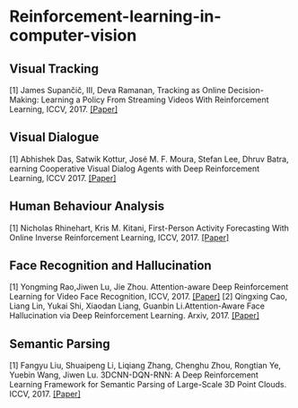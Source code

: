 # Reinforcement-learning-in-computer-vision

## Visual Tracking
[1] James Supančič, III, Deva Ramanan, Tracking as Online Decision-Making: Learning a Policy From Streaming Videos With Reinforcement Learning, ICCV, 2017. [[Paper]](https://arxiv.org/abs/1707.04991)

## Visual Dialogue
[1] Abhishek Das, Satwik Kottur, José M. F. Moura, Stefan Lee, Dhruv Batra, earning Cooperative Visual Dialog Agents with Deep Reinforcement Learning, ICCV 2017. [[Paper]](https://arxiv.org/abs/1703.06585)

## Human Behaviour Analysis
[1] Nicholas Rhinehart, Kris M. Kitani, First-Person Activity Forecasting With Online Inverse Reinforcement Learning, ICCV, 2017. [[Paper]](https://arxiv.org/abs/1612.07796)

## Face Recognition and Hallucination
[1] Yongming Rao,Jiwen Lu, Jie Zhou. Attention-aware Deep Reinforcement Learning for Video Face Recognition, ICCV, 2017. [[Paper]](https://pdfs.semanticscholar.org/f270/0e3d69d3cce2e0b1aea0d7f87e74aff437cd.pdf)
[2] Qingxing Cao, Liang Lin, Yukai Shi, Xiaodan Liang, Guanbin Li.Attention-Aware Face Hallucination via Deep Reinforcement Learning. Arxiv, 2017. [[Paper]](https://arxiv.org/abs/1708.03132)

## Semantic Parsing 
[1] Fangyu Liu, Shuaipeng Li, Liqiang Zhang, Chenghu Zhou, Rongtian Ye, Yuebin Wang, Jiwen Lu. 3DCNN-DQN-RNN: A Deep Reinforcement Learning Framework for Semantic Parsing of Large-Scale 3D Point Clouds. ICCV, 2017. [[Paper]](https://arxiv.org/abs/1707.06783)
